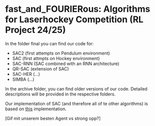 # fast_and_FOURIERous: Algorithms for Laserhockey Competition (RL Project 24/25)

In the folder final you can find our code for:
- SAC2 (first attempts on Pendulum environment)
- SAC (first attmpts on Hockey environment)
- SAC-RNN (SAC combined with an RNN architecture)
- QR-SAC (extension of SAC)
- SAC-HER (...)
- SIMBA (...)

In the archive folder, you can find older versions of our code. 
Detailed descriptions will be provided in the respective folders.

Our implementation of SAC (and therefore all of te other algorithms) is based on [this](https://github.com/pranz24/pytorch-soft-actor-critic/tree/master) implementation.

[Gif mit unserem besten Agent vs strong opp?]
